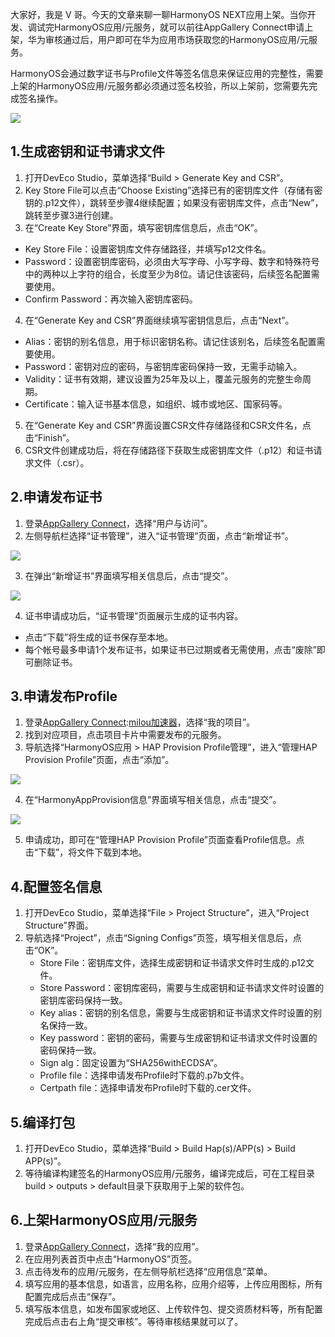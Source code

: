 
大家好，我是 V 哥。今天的文章来聊一聊HarmonyOS NEXT应用上架。当你开发、调试完HarmonyOS应用/元服务，就可以前往AppGallery Connect申请上架，华为审核通过后，用户即可在华为应用市场获取您的HarmonyOS应用/元服务。


HarmonyOS会通过数字证书与Profile文件等签名信息来保证应用的完整性，需要上架的HarmonyOS应用/元服务都必须通过签名校验，所以上架前，您需要先完成签名操作。


![](https://files.mdnice.com/user/57732/e08a86af-3180-4202-91ac-167c9878688d.png)


## 1\.生成密钥和证书请求文件


1. 打开DevEco Studio，菜单选择“Build \> Generate Key and CSR”。
2. Key Store File可以点击“Choose Existing”选择已有的密钥库文件（存储有密钥的.p12文件），跳转至步骤4继续配置；如果没有密钥库文件，点击“New”，跳转至步骤3进行创建。
3. 在“Create Key Store”界面，填写密钥库信息后，点击“OK”。


* Key Store File：设置密钥库文件存储路径，并填写p12文件名。
* Password：设置密钥库密码，必须由大写字母、小写字母、数字和特殊符号中的两种以上字符的组合，长度至少为8位。请记住该密码，后续签名配置需要使用。
* Confirm Password：再次输入密钥库密码。


4. 在“Generate Key and CSR”界面继续填写密钥信息后，点击“Next”。


* Alias：密钥的别名信息，用于标识密钥名称。请记住该别名，后续签名配置需要使用。
* Password：密钥对应的密码，与密钥库密码保持一致，无需手动输入。
* Validity：证书有效期，建议设置为25年及以上，覆盖元服务的完整生命周期。
* Certificate：输入证书基本信息，如组织、城市或地区、国家码等。


5. 在“Generate Key and CSR”界面设置CSR文件存储路径和CSR文件名，点击“Finish”。
6. CSR文件创建成功后，将在存储路径下获取生成密钥库文件（.p12）和证书请求文件（.csr）。


## 2\.申请发布证书


1. 登录[AppGallery Connect](https://github.com)，选择“用户与访问”。
2. 左侧导航栏选择“证书管理”，进入“证书管理”页面，点击“新增证书”。


![](https://files.mdnice.com/user/57732/2cb90464-11ec-4c5e-a816-df97d224ca55.png)


3. 在弹出“新增证书”界面填写相关信息后，点击“提交”。


![](https://files.mdnice.com/user/57732/ad979e8a-b4a7-47d2-8f38-efd565044b6d.png)


4. 证书申请成功后，“证书管理”页面展示生成的证书内容。


* 点击“下载”将生成的证书保存至本地。
* 每个帐号最多申请1个发布证书，如果证书已过期或者无需使用，点击“废除”即可删除证书。


## 3\.申请发布Profile


1. 登录[AppGallery Connect](https://github.com):[milou加速器](https://jiechuangmoxing.com)，选择“我的项目”。
2. 找到对应项目，点击项目卡片中需要发布的元服务。
3. 导航选择“HarmonyOS应用 \> HAP Provision Profile管理”，进入“管理HAP Provision Profile”页面，点击“添加”。


![](https://files.mdnice.com/user/57732/3efa6bbd-b956-4f4d-bcf8-1d0f02828f46.png)


4. 在“HarmonyAppProvision信息”界面填写相关信息，点击“提交”。


![](https://files.mdnice.com/user/57732/b0f3c8f9-fbdd-46c0-9854-d50855455e59.png)


5. 申请成功，即可在“管理HAP Provision Profile”页面查看Profile信息。点击“下载”，将文件下载到本地。


## 4\.配置签名信息


1. 打开DevEco Studio，菜单选择“File \> Project Structure”，进入“Project Structure”界面。
2. 导航选择“Project”，点击“Signing Configs”页签，填写相关信息后，点击“OK”。
	* Store File：密钥库文件，选择生成密钥和证书请求文件时生成的.p12文件。
	* Store Password：密钥库密码，需要与生成密钥和证书请求文件时设置的密钥库密码保持一致。
	* Key alias：密钥的别名信息，需要与生成密钥和证书请求文件时设置的别名保持一致。
	* Key password：密钥的密码，需要与生成密钥和证书请求文件时设置的密码保持一致。
	* Sign alg：固定设置为“SHA256withECDSA”。
	* Profile file：选择申请发布Profile时下载的.p7b文件。
	* Certpath file：选择申请发布Profile时下载的.cer文件。


## 5\.编译打包


1. 打开DevEco Studio，菜单选择“Build \> Build Hap(s)/APP(s) \> Build APP(s)”。
2. 等待编译构建签名的HarmonyOS应用/元服务，编译完成后，可在工程目录build \> outputs \> default目录下获取用于上架的软件包。


## 6\.上架HarmonyOS应用/元服务


1. 登录[AppGallery Connect](https://github.com)，选择“我的应用”。
2. 在应用列表首页中点击“HarmonyOS”页签。
3. 点击待发布的应用/元服务，在左侧导航栏选择“应用信息”菜单。
4. 填写应用的基本信息，如语言，应用名称，应用介绍等，上传应用图标，所有配置完成后点击“保存”。
5. 填写版本信息，如发布国家或地区、上传软件包、提交资质材料等，所有配置完成后点击右上角“提交审核”。等待审核结果就可以了。


